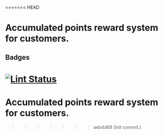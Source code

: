<<<<<<< HEAD
# Accumulated points reward system for customers.

## Badges
[![Lint Status](https://github.com/PanovAlexey/accumulated_points_reward_system/workflows/golangci-lint/badge.svg)](https://github.com/PanovAlexey/accumulated_points_reward_system/actions)
=======
# Accumulated points reward system for customers.
>>>>>>> aeb4d68 (Init commit.)
